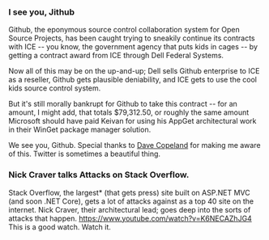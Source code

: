 ### I see you, Jithub

Github, the eponymous source control collaboration system for Open Source Projects, has been caught trying to sneakily continue its contracts with ICE -- you know, the government agency that puts kids in cages -- by getting a contract award from ICE through Dell Federal Systems.

Now all of this may be on the up-and-up; Dell sells Github enterprise to ICE as a reseller, Github gets plausible deniability, and ICE gets to use the cool kids source control system.

But it's still morally bankrupt for Github to take this contract -- for an amount, I might add, that totals $79,312.50, or roughly the same amount Microsoft should have paid Keivan for using his AppGet architectural work in their WinGet package manager solution.

We see you, Github. Special thanks to [Dave Copeland](https://twitter.com/davetron5000/status/1282738504624222208?s=20) for making me aware of this. Twitter is sometimes a beautiful thing.

### Nick Craver talks Attacks on Stack Overflow.

Stack Overflow, the largest* (that gets press) site built on ASP.NET MVC (and soon .NET Core), gets a lot of attacks against as a top 40 site on the internet.  Nick Craver, their architectural lead; goes deep into the sorts of attacks that happen. https://www.youtube.com/watch?v=K6NECAZhJG4 This is a good watch. Watch it.


